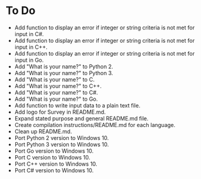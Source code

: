 # To Do

- Add function to display an error if integer or string criteria is not met for input in C#.
- Add function to display an error if integer or string criteria is not met for input in C++.
- Add function to display an error if integer or string criteria is not met for input in Go.
- Add "What is your name?" to Python 2.
- Add "What is your name?" to Python 3.
- Add "What is your name?" to C.
- Add "What is your name?" to C++.
- Add "What is your name?" to C#.
- Add "What is your name?" to Go.
- Add function to write input data to a plain text file.
- Add logo for Survey in README.md.
- Expand stated purpose and general README.md file.
- Create compilation instructions/README.md for each language.
- Clean up README.md.
- Port Python 2 version to Windows 10.
- Port Python 3 version to Windows 10.
- Port Go version to Windows 10.
- Port C version to Windows 10.
- Port C++ version to Windows 10.
- Port C# version to Windows 10.
